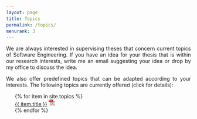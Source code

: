 ```yaml
---
layout: page
title: Topics
permalink: /topics/
menurank: 3
---
```

<p style="text-align: justify">We are always interested in supervising theses that concern current topics of Software Engineering. If you have an idea for your thesis that is within our research interests, write me an email suggesting your idea or drop by my office to discuss the idea.</p>
<p style="text-align: justify">We also offer predefined topics that can be adapted according to your interests. The following topics are currently offered (click for details):</p>

 <ul style="list-style-type: none;">
{% for item in site.topics %}
  <li>
  	<div>
  		<a href="{{ item.url }}">{{ item.title }}</a>
  		<span class="post-meta"><a href="{{ site.url }}/topicsdata/{{ item.preprint }}"><img style="height:18px; width=10px;" src="/assets/icon-pdf.png" /></a></span>
  	</div>
  </li>
{% endfor %}
  </ul>